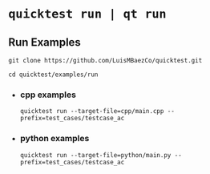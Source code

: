`quicktest run | qt run`
============

## Run Examples

```shell
git clone https://github.com/LuisMBaezCo/quicktest.git

cd quicktest/examples/run
```

* ### cpp examples
   
    ```shell
    quicktest run --target-file=cpp/main.cpp --prefix=test_cases/testcase_ac
    ```

* ### python examples
    
    ```shell
    quicktest run --target-file=python/main.py --prefix=test_cases/testcase_ac
    ```
